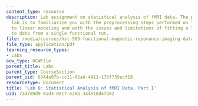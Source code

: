 ```yaml
---
content_type: resource
description: Lab assignment on statistical analysis of fMRI data. The purpose of this
  lab is to familiarize you with the preprocessing steps performed on fMR images prior
  to linear modeling and with the issues and limitations of fitting a linear model
  to data from a single functional run.
file: /media/courses/hst-583-functional-magnetic-resonance-imaging-data-acquisition-and-analysis-fall-2008/7347d9d90ad308c7e26b344518d47b02_lab6a_rg.pdf
file_type: application/pdf
learning_resource_types:
- Labs
ocw_type: OCWFile
parent_title: Labs
parent_type: CourseSection
parent_uid: 6344a97b-cc11-05ad-4911-175f735ecf18
resourcetype: Document
title: 'Lab 6: Statistical Analysis of fMRI Data, Part I'
uid: 7347d9d9-0ad3-08c7-e26b-344518d47b02
---
```

